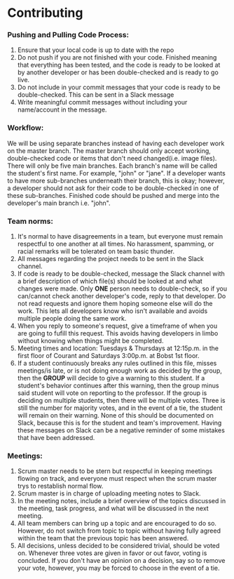 # Contributing

### Pushing and Pulling Code Process:
1. Ensure that your local code is up to date with the repo
2. Do not push if you are not finished with your code.  Finished meaning that everything has been tested, and the code is ready to be looked at by another developer or has been double-checked and is ready to go live.
3. Do not include in your commit messages that your code is ready to be double-checked.  This can be sent in a Slack message
4. Write meaningful commit messages without including your name/account in the message.

### Workflow:
We will be using separate branches instead of having each developer work on the master branch.  The master branch should only accept working, double-checked code or items that don't need changed(i.e. image files).
There will only be five main branches.  Each branch's name will be called the student's first name.  For example, "john" or "jane".  If a developer wants to have more sub-branches underneath their branch, this is okay; however, a developer should not ask for their code to be double-checked in one of these sub-branches.  Finished code should be pushed and merge into the developer's main branch i.e. "john".

### Team norms:
1. It's normal to have disagreements in a team, but everyone must remain respectful to one another at all times.  No harassment, spamming, or racial remarks will be tolerated on team basic thunder.
2. All messages regarding the project needs to be sent in the Slack channel.
3. If code is ready to be double-checked, message the Slack channel with a brief description of which file(s) should be looked at and what changes were made. Only **ONE** person needs to double-check, so if you can/cannot check another developer's code, reply to that developer. Do not read requests and ignore them hoping someone else will do the work.  This lets all developers know who isn't available and avoids multiple people doing the same work.
4. When you reply to someone's request, give a timeframe of when you are going to fufill this request.  This avoids having developers in limbo without knowing when things might be completed.
5. Meeting times and location: Tuesdays & Thursdays at 12:15p.m. in the first floor of Courant and Saturdays 3:00p.m. at Bobst 1st floor.
6. If a student continuously breaks any rules outlined in this file, misses meetings/is late, or is not doing enough work as decided by the group, then the **GROUP** will decide to give a warning to this student.  If a student's behavior continues after this warning, then the group minus said student will vote on reporting to the professor.  If the group is deciding on multiple students, then there will be multiple votes.  Three is still the number for majority votes, and in the event of a tie, the student will remain on their warning.  None of this should be documented on Slack, because this is for the student and team's improvement.  Having these messages on Slack can be a negative reminder of some mistakes that have been addressed.

### Meetings:
1. Scrum master needs to be stern but respectful in keeping meetings flowing on track, and everyone must respect when the scrum master trys to restablish normal flow.
2. Scrum master is in charge of uploading meeting notes to Slack.
3. In the meeting notes, include a brief overview of the topics discussed in the meeting, task progress, and what will be discussed in the next meeting.
4. All team members can bring up a topic and are encouraged to do so.  However, do not switch from topic to topic without having fully agreed within the team that the previous topic has been answered.
5. All decisions, unless decided to be considered trivial, should be voted on.  Whenever three votes are given in favor or out favor, voting is concluded.  If you don't have an opinion on a decision, say so to remove your vote, however, you may be forced to choose in the event of a tie.